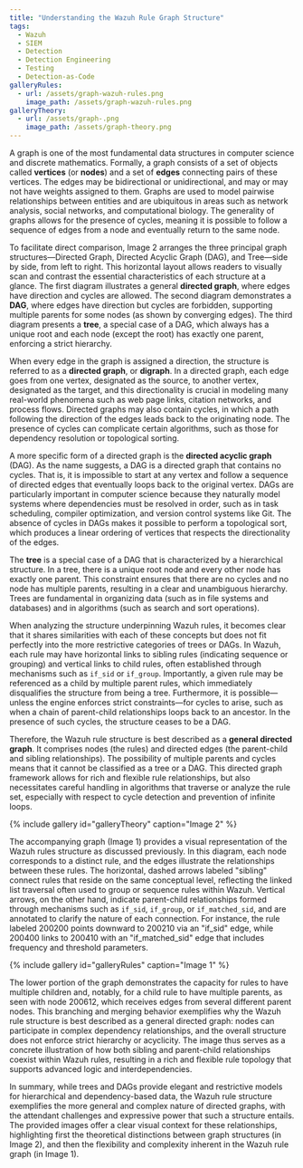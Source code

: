```yaml
---
title: "Understanding the Wazuh Rule Graph Structure"
tags:
  - Wazuh
  - SIEM
  - Detection
  - Detection Engineering
  - Testing
  - Detection-as-Code
galleryRules:
  - url: /assets/graph-wazuh-rules.png
    image_path: /assets/graph-wazuh-rules.png
galleryTheory:
  - url: /assets/graph-.png
    image_path: /assets/graph-theory.png
---
```


A graph is one of the most fundamental data structures in computer science and discrete mathematics. Formally, a graph consists of a set of objects called **vertices** (or **nodes**) and a set of **edges** connecting pairs of these vertices. The edges may be bidirectional or unidirectional, and may or may not have weights assigned to them. Graphs are used to model pairwise relationships between entities and are ubiquitous in areas such as network analysis, social networks, and computational biology. The generality of graphs allows for the presence of cycles, meaning it is possible to follow a sequence of edges from a node and eventually return to the same node.

To facilitate direct comparison, Image 2 arranges the three principal graph structures—Directed Graph, Directed Acyclic Graph (DAG), and Tree—side by side, from left to right. This horizontal layout allows readers to visually scan and contrast the essential characteristics of each structure at a glance. The first diagram illustrates a general **directed graph**, where edges have direction and cycles are allowed. The second diagram demonstrates a **DAG**, where edges have direction but cycles are forbidden, supporting multiple parents for some nodes (as shown by converging edges). The third diagram presents a **tree**, a special case of a DAG, which always has a unique root and each node (except the root) has exactly one parent, enforcing a strict hierarchy.

When every edge in the graph is assigned a direction, the structure is referred to as a **directed graph**, or **digraph**. In a directed graph, each edge goes from one vertex, designated as the source, to another vertex, designated as the target, and this directionality is crucial in modeling many real-world phenomena such as web page links, citation networks, and process flows. Directed graphs may also contain cycles, in which a path following the direction of the edges leads back to the originating node. The presence of cycles can complicate certain algorithms, such as those for dependency resolution or topological sorting.

A more specific form of a directed graph is the **directed acyclic graph** (DAG). As the name suggests, a DAG is a directed graph that contains no cycles. That is, it is impossible to start at any vertex and follow a sequence of directed edges that eventually loops back to the original vertex. DAGs are particularly important in computer science because they naturally model systems where dependencies must be resolved in order, such as in task scheduling, compiler optimization, and version control systems like Git. The absence of cycles in DAGs makes it possible to perform a topological sort, which produces a linear ordering of vertices that respects the directionality of the edges.

The **tree** is a special case of a DAG that is characterized by a hierarchical structure. In a tree, there is a unique root node and every other node has exactly one parent. This constraint ensures that there are no cycles and no node has multiple parents, resulting in a clear and unambiguous hierarchy. Trees are fundamental in organizing data (such as in file systems and databases) and in algorithms (such as search and sort operations).

When analyzing the structure underpinning Wazuh rules, it becomes clear that it shares similarities with each of these concepts but does not fit perfectly into the more restrictive categories of trees or DAGs. In Wazuh, each rule may have horizontal links to sibling rules (indicating sequence or grouping) and vertical links to child rules, often established through mechanisms such as `if_sid` or `if_group`. Importantly, a given rule may be referenced as a child by multiple parent rules, which immediately disqualifies the structure from being a tree. Furthermore, it is possible—unless the engine enforces strict constraints—for cycles to arise, such as when a chain of parent-child relationships loops back to an ancestor. In the presence of such cycles, the structure ceases to be a DAG.

Therefore, the Wazuh rule structure is best described as a **general directed graph**. It comprises nodes (the rules) and directed edges (the parent-child and sibling relationships). The possibility of multiple parents and cycles means that it cannot be classified as a tree or a DAG. This directed graph framework allows for rich and flexible rule relationships, but also necessitates careful handling in algorithms that traverse or analyze the rule set, especially with respect to cycle detection and prevention of infinite loops.

{% include gallery id="galleryTheory" caption="Image 2" %}

The accompanying graph (Image 1) provides a visual representation of the Wazuh rules structure as discussed previously. In this diagram, each node corresponds to a distinct rule, and the edges illustrate the relationships between these rules. The horizontal, dashed arrows labeled "sibling" connect rules that reside on the same conceptual level, reflecting the linked list traversal often used to group or sequence rules within Wazuh. Vertical arrows, on the other hand, indicate parent-child relationships formed through mechanisms such as `if_sid`, `if_group`, or `if_matched_sid`, and are annotated to clarify the nature of each connection. For instance, the rule labeled 200200 points downward to 200210 via an "if_sid" edge, while 200400 links to 200410 with an "if_matched_sid" edge that includes frequency and threshold parameters.

{% include gallery id="galleryRules" caption="Image 1" %}

The lower portion of the graph demonstrates the capacity for rules to have multiple children and, notably, for a child rule to have multiple parents, as seen with node 200612, which receives edges from several different parent nodes. This branching and merging behavior exemplifies why the Wazuh rule structure is best described as a general directed graph: nodes can participate in complex dependency relationships, and the overall structure does not enforce strict hierarchy or acyclicity. The image thus serves as a concrete illustration of how both sibling and parent-child relationships coexist within Wazuh rules, resulting in a rich and flexible rule topology that supports advanced logic and interdependencies.

In summary, while trees and DAGs provide elegant and restrictive models for hierarchical and dependency-based data, the Wazuh rule structure exemplifies the more general and complex nature of directed graphs, with the attendant challenges and expressive power that such a structure entails. The provided images offer a clear visual context for these relationships, highlighting first the theoretical distinctions between graph structures (in Image 2), and then the flexibility and complexity inherent in the Wazuh rule graph (in Image 1).
